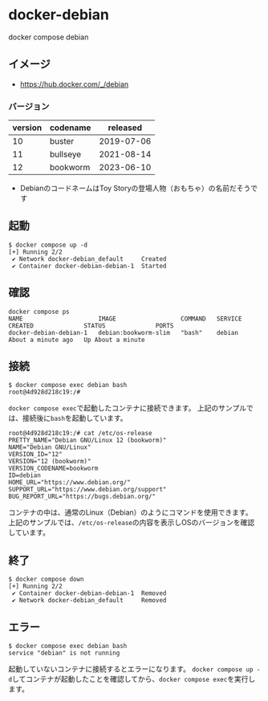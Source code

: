 # docker-debian

docker compose debian

## イメージ

- https://hub.docker.com/_/debian

### バージョン

| version | codename | released |
|---|---|---|
| 10 | buster | 2019-07-06 |
| 11 | bullseye | 2021-08-14 |
| 12 | bookworm | 2023-06-10 |

- DebianのコードネームはToy Storyの登場人物（おもちゃ）の名前だそうです

## 起動

```console
$ docker compose up -d
[+] Running 2/2
 ✔ Network docker-debian_default     Created
 ✔ Container docker-debian-debian-1  Started
```

## 確認

```console
docker compose ps
NAME                     IMAGE                  COMMAND   SERVICE   CREATED              STATUS              PORTS
docker-debian-debian-1   debian:bookworm-slim   "bash"    debian    About a minute ago   Up About a minute
```

## 接続

```console
$ docker compose exec debian bash
root@4d928d218c19:/# 
```

`docker compose exec`で起動したコンテナに接続できます。
上記のサンプルでは、接続後に`bash`を起動しています。

```console
root@4d928d218c19:/# cat /etc/os-release 
PRETTY_NAME="Debian GNU/Linux 12 (bookworm)"
NAME="Debian GNU/Linux"
VERSION_ID="12"
VERSION="12 (bookworm)"
VERSION_CODENAME=bookworm
ID=debian
HOME_URL="https://www.debian.org/"
SUPPORT_URL="https://www.debian.org/support"
BUG_REPORT_URL="https://bugs.debian.org/"
```

コンテナの中は、通常のLinux（Debian）のようにコマンドを使用できます。
上記のサンプルでは、`/etc/os-release`の内容を表示しOSのバージョンを確認しています。

## 終了

```console
$ docker compose down
[+] Running 2/2
 ✔ Container docker-debian-debian-1  Removed
 ✔ Network docker-debian_default     Removed
```

## エラー

```console
$ docker compose exec debian bash
service "debian" is not running
```

起動していないコンテナに接続するとエラーになります。
`docker compose up -d`してコンテナが起動したことを確認してから、`docker compose exec`を実行します。
